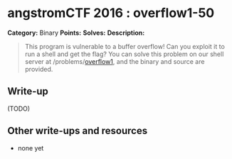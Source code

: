 # angstromCTF 2016 : overflow1-50

**Category:** Binary
**Points:** 
**Solves:** 
**Description:**

> This program is vulnerable to a buffer overflow! Can you exploit it to run a shell and get the flag? You can solve this problem on our shell server at /problems/[overflow1](./overflow1), and the binary and source are provided. 


## Write-up

(TODO)

## Other write-ups and resources

* none yet
